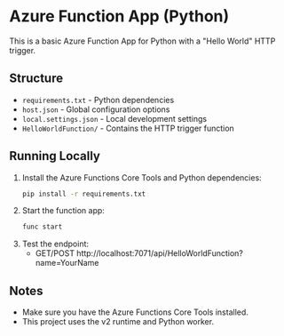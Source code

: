 # Azure Function App (Python)

This is a basic Azure Function App for Python with a "Hello World" HTTP trigger.

## Structure

- `requirements.txt` - Python dependencies
- `host.json` - Global configuration options
- `local.settings.json` - Local development settings
- `HelloWorldFunction/` - Contains the HTTP trigger function

## Running Locally

1. Install the Azure Functions Core Tools and Python dependencies:
   ```bash
   pip install -r requirements.txt
   ```
2. Start the function app:
   ```bash
   func start
   ```
3. Test the endpoint:
   - GET/POST http://localhost:7071/api/HelloWorldFunction?name=YourName

## Notes
- Make sure you have the Azure Functions Core Tools installed.
- This project uses the v2 runtime and Python worker.
